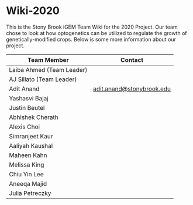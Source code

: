 # Wiki-2020
This is the Stony Brook iGEM Team Wiki for the 2020 Project. Our team chose to look at how optogenetics can be utilized to regulate the growth of genetically-modified crops. Below is some more information about our project.

| Team Member | Contact |
| --- | --- |
| Laiba Ahmed (Team Leader) | []() |
| AJ Sillato (Team Leader) | []() |
| Adit Anand | [adit.anand@stonybrook.edu](adit.anand@stonybrook.edu) |
| Yashasvi Bajaj | []() |
| Justin Beutel | []() |
| Abhishek Cherath | []() |
| Alexis Choi | []() |
| Simranjeet Kaur | []() |
| Aaliyah Kaushal | []() |
| Maheen Kahn | []() |
| Melissa King | []() |
| Chiu Yin Lee | []() |
| Aneeqa Majid | []() |
| Julia Petreczky | []() |
